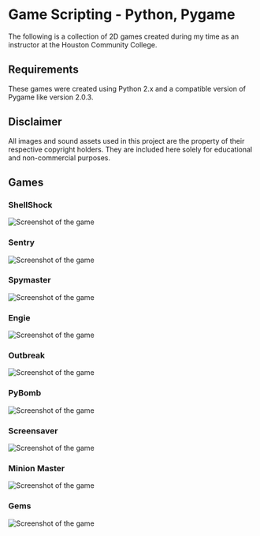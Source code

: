 # Game Scripting - Python, Pygame

The following is a collection of 2D games created during my time as an instructor at the Houston Community College.

## Requirements

These games were created using Python 2.x and a compatible version of Pygame like version 2.0.3.

## Disclaimer

All images and sound assets used in this project are the property of their respective copyright holders. They are included here solely for educational and non-commercial purposes.

## Games

### ShellShock
![Screenshot of the game](Examples/shellShock/shellShock.png)

### Sentry
![Screenshot of the game](Examples/sentry/sentry.png)

### Spymaster
![Screenshot of the game](Examples/spymaster/spymaster.png)

### Engie
![Screenshot of the game](Examples/engie/engie.png)

### Outbreak
![Screenshot of the game](Examples/Outbreak/Outbreak.png)

### PyBomb
![Screenshot of the game](Examples/pybomb/pybomb.png)

### Screensaver
![Screenshot of the game](Examples/screensaver/screensaver.png)

### Minion Master
![Screenshot of the game](Examples/necromancer/necromancer.png)

### Gems
![Screenshot of the game](Examples/gemstones/gemstones.png)
